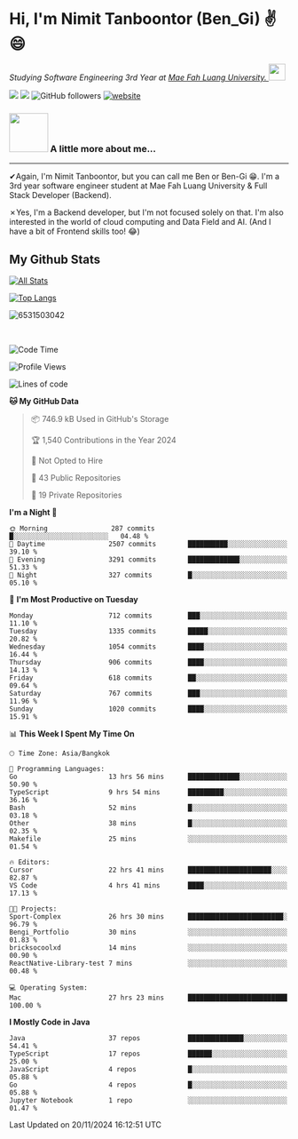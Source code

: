 # Hi, I'm Nimit Tanboontor (Ben_Gi) ✌😄
<p><em>Studying Software Engineering 3rd Year at <a href="https://en.mfu.ac.th/home.html"> Mae Fah Luang University.
</a><img src="https://media.giphy.com/media/WUlplcMpOCEmTGBtBW/giphy.gif" width="30"> </em></p>


[![](https://img.shields.io/badge/linkedin-%230077B5.svg?style=for-the-badge&logo=linkedin)]([https://www.linkedin.com/in/thanaphoom-babparn/](https://www.linkedin.com/in/nimit-tanbooutor-798139246/))
[![](https://img.shields.io/badge/Medium-12100E?style=for-the-badge&logo=medium&logoColor=white)](https://medium.com/@nimittanbooutor)
![GitHub followers](https://img.shields.io/github/followers/6531503042?label=Follow&style=social)
[![website](https://img.shields.io/badge/Website-46a2f1.svg?&style=flat-square&logo=Google-Chrome&logoColor=white&link=https://6531503042.github.io/Portfolio-BenGi/)](https://6531503042.github.io/Portfolio-BenGi/)

### <img src="https://media.giphy.com/media/VgCDAzcKvsR6OM0uWg/giphy.gif" width="70"> A little more about me...  

<hr> <!-- Horizontal line -->

&#10004;Again, I'm Nimit Tanboontor, but you can call me Ben or Ben-Gi 😁. I'm a 3rd year software engineer student at Mae Fah Luang University & Full Stack Developer (Backend).

&#10007;Yes, I'm a Backend developer, but I'm not focused solely on that. I'm also interested in the world of cloud computing and Data Field and AI. (And I have a bit of Frontend skills too! 😂)


## My Github Stats

[![All Stats](https://github-readme-stats.vercel.app/api?username=6531503042&show_icons=true&theme=algolia)](https://github.com/6531503042)

[![Top Langs](https://github-readme-stats.vercel.app/api/top-langs/?username=6531503042&layout=compact&theme=algolia)](https://github.com/6531503042)

<p><img align="center" src="https://github-readme-streak-stats.herokuapp.com/?user=6531503042&" alt="6531503042" /></p>

<br />


<!--START_SECTION:waka-->
![Code Time](http://img.shields.io/badge/Code%20Time-210%20hrs%2023%20mins-blue)

![Profile Views](http://img.shields.io/badge/Profile%20Views-7-blue)

![Lines of code](https://img.shields.io/badge/From%20Hello%20World%20I%27ve%20Written-17.6%20million%20lines%20of%20code-blue)

**🐱 My GitHub Data** 

> 📦 746.9 kB Used in GitHub's Storage 
 > 
> 🏆 1,540 Contributions in the Year 2024
 > 
> 🚫 Not Opted to Hire
 > 
> 📜 43 Public Repositories 
 > 
> 🔑 19 Private Repositories 
 > 
**I'm a Night 🦉** 

```text
🌞 Morning                287 commits         █░░░░░░░░░░░░░░░░░░░░░░░░   04.48 % 
🌆 Daytime                2507 commits        ██████████░░░░░░░░░░░░░░░   39.10 % 
🌃 Evening                3291 commits        █████████████░░░░░░░░░░░░   51.33 % 
🌙 Night                  327 commits         █░░░░░░░░░░░░░░░░░░░░░░░░   05.10 % 
```
📅 **I'm Most Productive on Tuesday** 

```text
Monday                   712 commits         ███░░░░░░░░░░░░░░░░░░░░░░   11.10 % 
Tuesday                  1335 commits        █████░░░░░░░░░░░░░░░░░░░░   20.82 % 
Wednesday                1054 commits        ████░░░░░░░░░░░░░░░░░░░░░   16.44 % 
Thursday                 906 commits         ████░░░░░░░░░░░░░░░░░░░░░   14.13 % 
Friday                   618 commits         ██░░░░░░░░░░░░░░░░░░░░░░░   09.64 % 
Saturday                 767 commits         ███░░░░░░░░░░░░░░░░░░░░░░   11.96 % 
Sunday                   1020 commits        ████░░░░░░░░░░░░░░░░░░░░░   15.91 % 
```


📊 **This Week I Spent My Time On** 

```text
🕑︎ Time Zone: Asia/Bangkok

💬 Programming Languages: 
Go                       13 hrs 56 mins      █████████████░░░░░░░░░░░░   50.90 % 
TypeScript               9 hrs 54 mins       █████████░░░░░░░░░░░░░░░░   36.16 % 
Bash                     52 mins             █░░░░░░░░░░░░░░░░░░░░░░░░   03.18 % 
Other                    38 mins             █░░░░░░░░░░░░░░░░░░░░░░░░   02.35 % 
Makefile                 25 mins             ░░░░░░░░░░░░░░░░░░░░░░░░░   01.54 % 

🔥 Editors: 
Cursor                   22 hrs 41 mins      █████████████████████░░░░   82.87 % 
VS Code                  4 hrs 41 mins       ████░░░░░░░░░░░░░░░░░░░░░   17.13 % 

🐱‍💻 Projects: 
Sport-Complex            26 hrs 30 mins      ████████████████████████░   96.79 % 
Bengi_Portfolio          30 mins             ░░░░░░░░░░░░░░░░░░░░░░░░░   01.83 % 
bricksocoolxd            14 mins             ░░░░░░░░░░░░░░░░░░░░░░░░░   00.90 % 
ReactNative-Library-test 7 mins              ░░░░░░░░░░░░░░░░░░░░░░░░░   00.48 % 

💻 Operating System: 
Mac                      27 hrs 23 mins      █████████████████████████   100.00 % 
```

**I Mostly Code in Java** 

```text
Java                     37 repos            ██████████████░░░░░░░░░░░   54.41 % 
TypeScript               17 repos            ██████░░░░░░░░░░░░░░░░░░░   25.00 % 
JavaScript               4 repos             █░░░░░░░░░░░░░░░░░░░░░░░░   05.88 % 
Go                       4 repos             █░░░░░░░░░░░░░░░░░░░░░░░░   05.88 % 
Jupyter Notebook         1 repo              ░░░░░░░░░░░░░░░░░░░░░░░░░   01.47 % 
```




 Last Updated on 20/11/2024 16:12:51 UTC
<!--END_SECTION:waka-->
